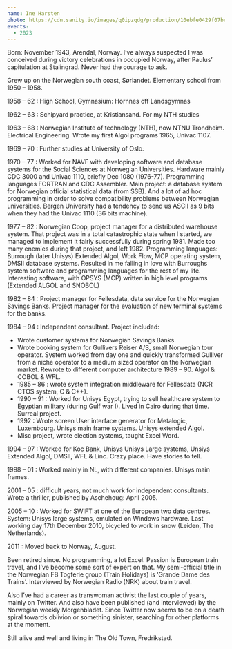 ```yaml
---
name: Ine Harsten
photo: https://cdn.sanity.io/images/q0ipzqdg/production/10ebfe0429f07be8243a7229adcda21f485d5226-3088x2320.jpg
events:
  - 2023
---
```


Born: November 1943, Arendal, Norway. I’ve always suspected I was conceived during victory celebrations in occupied Norway, after Paulus’ capitulation at Stalingrad. Never had the courage to ask.

Grew up on the Norwegian south coast, Sørlandet. Elementary school from 1950 – 1958.

1958 – 62 : High School, Gymnasium: Hornnes off Landsgymnas

1962 – 63 : Schipyard practice, at Kristiansand. For my NTH studies

1963 – 68 : Norwegian Institute of technology (NTH), now NTNU Trondheim. Electrical Engineering. Wrote my first Algol programs 1965, Univac 1107.

1969 – 70 : Further studies at University of Oslo.

1970 – 77 : Worked for NAVF with developing software and database systems for the Social Sciences at Norwegian Universities. Hardware mainly CDC 3000 and Univac 1110, briefly Dec 1080 (1976-77). Programming languages FORTRAN and CDC Assembler. Main project: a database system for Norwegian official statistical data (from SSB). And a lot of ad hoc programming in order to solve compatibility problems between Norwegian universities. Bergen University had a tendency to send us ASCII as 9 bits when they had the Univac 1110 (36 bits machine).

1977 – 82 : Norwegian Coop, project manager for a distributed warehouse system. That project was in a total catastrophic state when I started, we managed to implement it fairly successfully during spring 1981. Made too many enemies during that project, and left 1982. Programming languages: Burrough (later Unisys) Extended Algol, Work Flow, MCP operating system, DMSII database systems. Resulted in me falling in love with Burroughs system software and programming languages for the rest of my life. Interesting software, with OPSYS (MCP) written in high level programs (Extended ALGOL and SNOBOL)

1982 – 84 : Project manager for Fellesdata, data service for the Norwegian Savings Banks. Project manager for the evaluation of new terminal systems for the banks.

1984 – 94 : Independent consultant. Project included:

- Wrote customer systems for Norwegian Savings Banks.
- Wrote booking system for Gullivers Reiser A/S, small Norwegian tour operator. System worked from day one and quickly transformed Gulliver from a niche operator to a medium sized operator on the Norwegian market. Rewrote to different computer architecture 1989 – 90. Algol & COBOL & WFL.
- 1985 – 86 : wrote system integration middleware for Fellesdata (NCR CTOS system, C & C++).
- 1990 – 91 : Worked for Unisys Egypt, trying to sell healthcare system to Egyptian military (during Gulf war I). Lived in Cairo during that time. Surreal project.
- 1992 : Wrote screen User interface generator for Metalogic, Luxembourg. Unisys main frame systems. Unisys extended Algol.
- Misc project, wrote election systems, taught Excel Word.

1994 – 97 : Worked for Koc Bank, Unisys Unisys Large systems, Unsiys Extended Algol, DMSII, WFL & Linc. Crazy place. Have stories to tell.

1998 – 01 : Worked mainly in NL, with different companies. Unisys main frames.

2001 – 05 : difficult years, not much work for independent consultants. Wrote a thriller, published by Aschehoug: April 2005.

2005 – 10 : Worked for SWIFT at one of the European two data centres. System: Unisys large systems, emulated on Windows hardware. Last working day 17th December 2010, bicycled to work in snow (Leiden, The Netherlands).

2011 : Moved back to Norway, August.

Been retired since. No programming, a lot Excel. Passion is European train travel, and I’ve become some sort of expert on that. My semi-official title in the Norwegian FB Togferie group (Train Holidays) is ‘Grande Dame des Trains’. Interviewed by Norwegian Radio (NRK) about train travel.

Also I’ve had a career as transwoman activist the last couple of years, mainly on Twitter. And also have been published (and interviewed) by the Norwegian weekly Morgenbladet. Since Twitter now seems to be on a death spiral towards oblivion or something sinister, searching for other platforms at the moment.

Still alive and well and living in The Old Town, Fredrikstad.
